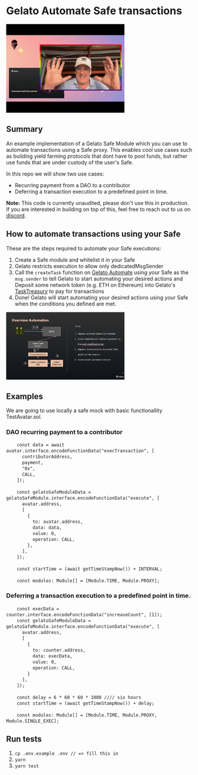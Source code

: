 # Gelato Automate Safe transactions


<a href="https://youtu.be/Auhz3WRNoAg" target="_blank">
 <img src="docs/0.jpeg" alt="Watch the video" width="320"/>
</a>

## Summary

An example implementation of a Gelato Safe Module which you can use to automate transactions using a Safe proxy. This enables cool use cases such as building yield farming protocols that dont have to pool funds, but rather use funds that are under custody of the user's Safe. 

In this repo we will show two use cases:
- Recurring payment from a DAO to a contributor
- Deferring a transaction execution to a predefined point in time.


**Note:** This code is currently unaudited, please don't use this in production. If you are interested in building on top of this, feel free to reach out to us on [discord](https://discord.gg/ApbA39BKyJ). 


## How to automate transactions using your Safe

These are the steps required to automate your Safe executions:

1. Create a Safe module and whitelist it in your Safe
2. Gelato restricts execution to allow only dedicatedMsgSender
3. Call the `createTask` function on [Gelato Automate](https://github.com/gelatodigital/ops/blob/ea4f0dcb023861bce9ebf0840460b674cae04874/contracts/Ops.sol#L46) using your Safe as the `msg.sender` to tell Gelato to start automating your desired actions and Deposit some network token (e.g. ETH on Ethereum) into Gelato's [TaskTreasury](https://github.com/gelatodigital/ops/blob/ea4f0dcb023861bce9ebf0840460b674cae04874/contracts/TaskTreasury/TaskTreasuryUpgradable.sol#L136) to pay for transactions
4. Done! Gelato will start automating your desired actions using your Safe when the conditions you defined are met. 


<a href="https://docs.google.com/presentation/d/1U4CBrtCWFItumSNfN4ZQu5-d2leVsyhUNmDAyKBOgxw/edit?usp=sharing"><img src="docs/automate-safe.png" width="320"/></a>

## Examples

We are going to use locally a safe mock with basic functionallity TestAvatar.sol.

### DAO recurring payment to a contributor

```
    const data = await avatar.interface.encodeFunctionData("execTransaction", [
      contributorAddress,
      payment,
      "0x",
      CALL,
    ]);

    const gelatoSafeModuleData = gelatoSafeModule.interface.encodeFunctionData("execute", [
      avatar.address,
      [
        {
          to: avatar.address,
          data: data,
          value: 0,
          operation: CALL,
        },
      ],
    ]);

    const startTime = (await getTimeStampNow()) + INTERVAL;

    const modules: Module[] = [Module.TIME, Module.PROXY];
```

### Deferring a transaction execution to a predefined point in time.

```
    const execData = counter.interface.encodeFunctionData("increaseCount", [1]);
    const gelatoSafeModuleData = gelatoSafeModule.interface.encodeFunctionData("execute", [
      avatar.address,
      [
        {
          to: counter.address,
          data: execData,
          value: 0,
          operation: CALL,
        }
      ],
    ]);

    const delay = 6 * 60 * 60 * 1000 //// six hours
    const startTime = (await getTimeStampNow()) + delay;

    const modules: Module[] = [Module.TIME, Module.PROXY, Module.SINGLE_EXEC];
```



## Run tests

1. `cp .env.example .env // => fill this in`
2. `yarn`
3. `yarn test`